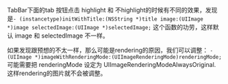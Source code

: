 TabBar下面的tab 按钮点击 highlight 和 不highlight的时候有不同的效果，发现是`- (instancetype)initWithTitle:(NSString *)title image:(UIImage *)image selectedImage:(UIImage *)selectedImage;` 这个函数的功劳，这样默认 image 和 selectedImage 不一样。

如果发现跟预想的不太一样，那么可能是rendering的原因，我们可以调整：
`- (UIImage *)imageWithRenderingMode:(UIImageRenderingMode)renderingMode;` 可能需要把 renderingMode 设定为 UIImageRenderingModeAlwaysOriginal. 这样rendering的图片就不会被调整。
